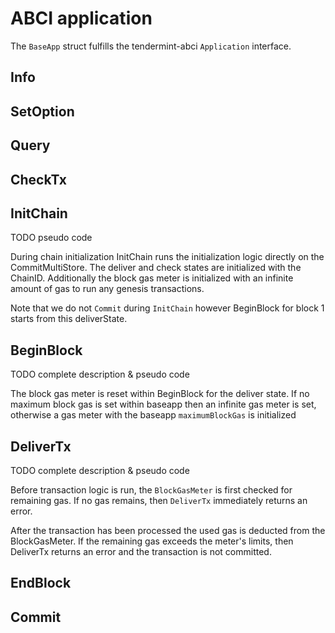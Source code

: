 # ABCI application

The `BaseApp` struct fulfills the tendermint-abci `Application` interface. 

## Info

## SetOption

## Query

## CheckTx

## InitChain
TODO pseudo code 

During chain initialization InitChain runs the initialization logic directly on
the CommitMultiStore. The deliver and check states are initialized with the
ChainID. Additionally the block gas meter is initialized with an infinite
amount of gas to run any genesis transactions.

Note that we do not `Commit` during `InitChain` however BeginBlock for block 1
starts from this deliverState.


## BeginBlock
TODO complete description & pseudo code 

The block gas meter is reset within BeginBlock for the deliver state. 
If no maximum block gas is set within baseapp then an infinite 
gas meter is set, otherwise a gas meter with the baseapp `maximumBlockGas` 
is initialized 

## DeliverTx
TODO complete description & pseudo code 

Before transaction logic is run, the `BlockGasMeter` is first checked for 
remaining gas. If no gas remains, then `DeliverTx` immediately returns an error. 

After the transaction has been processed the used gas is deducted from the
BlockGasMeter. If the remaining gas exceeds the meter's limits, then DeliverTx
returns an error and the transaction is not committed. 

## EndBlock

## Commit

